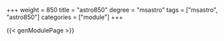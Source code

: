 +++
weight = 850
title = "astro850"
degree = "msastro"
tags = ["msastro", "astro850"]
categories = ["module"]
+++

{{< genModulePage >}}
